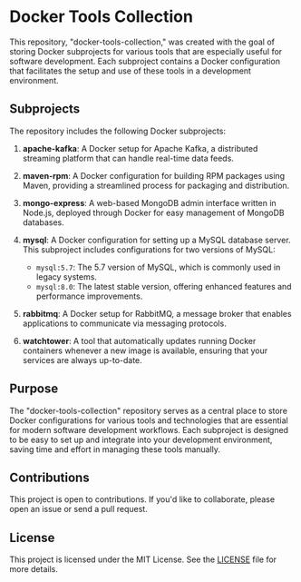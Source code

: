 # Docker Tools Collection
This repository, "docker-tools-collection," was created with the goal of storing Docker subprojects for various tools that are especially useful for software development. Each subproject contains a Docker configuration that facilitates the setup and use of these tools in a development environment.

## Subprojects
The repository includes the following Docker subprojects:

1. **apache-kafka**: A Docker setup for Apache Kafka, a distributed streaming platform that can handle real-time data feeds.
   
2. **maven-rpm**: A Docker configuration for building RPM packages using Maven, providing a streamlined process for packaging and distribution.
   
3. **mongo-express**: A web-based MongoDB admin interface written in Node.js, deployed through Docker for easy management of MongoDB databases.
   
4. **mysql**: A Docker configuration for setting up a MySQL database server. This subproject includes configurations for two versions of MySQL:
   - `mysql:5.7`: The 5.7 version of MySQL, which is commonly used in legacy systems.
   - `mysql:8.0`: The latest stable version, offering enhanced features and performance improvements.
   
5. **rabbitmq**: A Docker setup for RabbitMQ, a message broker that enables applications to communicate via messaging protocols.
   
6. **watchtower**: A tool that automatically updates running Docker containers whenever a new image is available, ensuring that your services are always up-to-date.

## Purpose
The "docker-tools-collection" repository serves as a central place to store Docker configurations for various tools and technologies that are essential for modern software development workflows. Each subproject is designed to be easy to set up and integrate into your development environment, saving time and effort in managing these tools manually.

## Contributions
This project is open to contributions. If you'd like to collaborate, please open an issue or send a pull request.

## License
This project is licensed under the MIT License. See the [LICENSE](https://opensource.org/license/MIT) file for more details.

